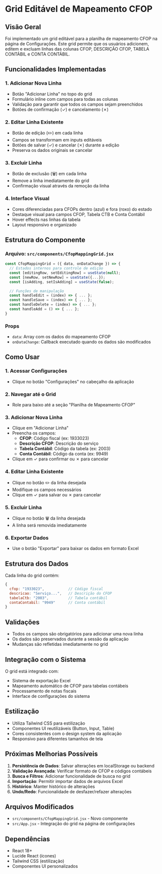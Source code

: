 # Grid Editável de Mapeamento CFOP

## Visão Geral

Foi implementado um grid editável para a planilha de mapeamento CFOP na página de Configurações. Este grid permite que os usuários adicionem, editem e excluam linhas das colunas CFOP, DESCRIÇÃO CFOP, TABELA CONTÁBIL e CONTA CONTÁBIL.

## Funcionalidades Implementadas

### 1. **Adicionar Nova Linha**
- Botão "Adicionar Linha" no topo do grid
- Formulário inline com campos para todas as colunas
- Validação para garantir que todos os campos sejam preenchidos
- Botões de confirmação (✓) e cancelamento (✗)

### 2. **Editar Linha Existente**
- Botão de edição (✏️) em cada linha
- Campos se transformam em inputs editáveis
- Botões de salvar (✓) e cancelar (✗) durante a edição
- Preserva os dados originais se cancelar

### 3. **Excluir Linha**
- Botão de exclusão (🗑️) em cada linha
- Remove a linha imediatamente do grid
- Confirmação visual através da remoção da linha

### 4. **Interface Visual**
- Cores diferenciadas para CFOPs dentro (azul) e fora (roxo) do estado
- Destaque visual para campos CFOP, Tabela CTB e Conta Contábil
- Hover effects nas linhas da tabela
- Layout responsivo e organizado

## Estrutura do Componente

### Arquivo: `src/components/CfopMappingGrid.jsx`

```jsx
const CfopMappingGrid = ({ data, onDataChange }) => {
  // Estados internos para controle de edição
  const [editingRow, setEditingRow] = useState(null);
  const [newRow, setNewRow] = useState({...});
  const [isAdding, setIsAdding] = useState(false);
  
  // Funções de manipulação
  const handleEdit = (index) => { ... };
  const handleSave = (index) => { ... };
  const handleDelete = (index) => { ... };
  const handleAdd = () => { ... };
}
```

### Props
- `data`: Array com os dados do mapeamento CFOP
- `onDataChange`: Callback executado quando os dados são modificados

## Como Usar

### 1. **Acessar Configurações**
- Clique no botão "Configurações" no cabeçalho da aplicação

### 2. **Navegar até o Grid**
- Role para baixo até a seção "Planilha de Mapeamento CFOP"

### 3. **Adicionar Nova Linha**
- Clique em "Adicionar Linha"
- Preencha os campos:
  - **CFOP**: Código fiscal (ex: 1933023)
  - **Descrição CFOP**: Descrição do serviço
  - **Tabela Contábil**: Código da tabela (ex: 2003)
  - **Conta Contábil**: Código da conta (ex: 9949)
- Clique em ✓ para confirmar ou ✗ para cancelar

### 4. **Editar Linha Existente**
- Clique no botão ✏️ da linha desejada
- Modifique os campos necessários
- Clique em ✓ para salvar ou ✗ para cancelar

### 5. **Excluir Linha**
- Clique no botão 🗑️ da linha desejada
- A linha será removida imediatamente

### 6. **Exportar Dados**
- Use o botão "Exportar" para baixar os dados em formato Excel

## Estrutura dos Dados

Cada linha do grid contém:

```javascript
{
  cfop: "1933023",           // Código fiscal
  descricao: "Serviço...",   // Descrição do CFOP
  tabelaCtb: "2003",         // Tabela contábil
  contaContabil: "9949"      // Conta contábil
}
```

## Validações

- Todos os campos são obrigatórios para adicionar uma nova linha
- Os dados são preservados durante a sessão da aplicação
- Mudanças são refletidas imediatamente no grid

## Integração com o Sistema

O grid está integrado com:
- Sistema de exportação Excel
- Mapeamento automático de CFOP para tabelas contábeis
- Processamento de notas fiscais
- Interface de configurações do sistema

## Estilização

- Utiliza Tailwind CSS para estilização
- Componentes UI reutilizáveis (Button, Input, Table)
- Cores consistentes com o design system da aplicação
- Responsivo para diferentes tamanhos de tela

## Próximas Melhorias Possíveis

1. **Persistência de Dados**: Salvar alterações em localStorage ou backend
2. **Validação Avançada**: Verificar formato de CFOP e códigos contábeis
3. **Busca e Filtros**: Adicionar funcionalidade de busca no grid
4. **Importação**: Permitir importar dados de arquivos Excel
5. **Histórico**: Manter histórico de alterações
6. **Undo/Redo**: Funcionalidade de desfazer/refazer alterações

## Arquivos Modificados

- `src/components/CfopMappingGrid.jsx` - Novo componente
- `src/App.jsx` - Integração do grid na página de configurações

## Dependências

- React 18+
- Lucide React (ícones)
- Tailwind CSS (estilização)
- Componentes UI personalizados
